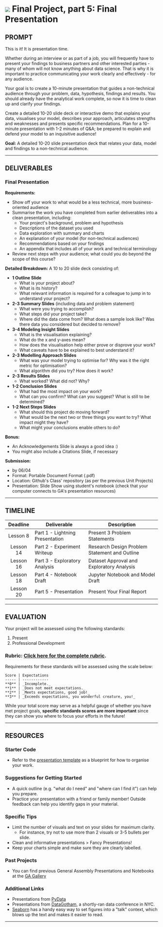 # ![](https://ga-dash.s3.amazonaws.com/production/assets/logo-9f88ae6c9c3871690e33280fcf557f33.png) Final Project, part 5: Final Presentation

## PROMPT

This is it! It is presentation time.

Whether during an interview or as part of a job, you will frequently have to present your findings to business partners and other interested parties - many of whom will not know anything about data science. That is why it is important to practice communicating your work clearly and effectively - for any audience.

Your goal is to create a 10-minute presentation that guides a non-technical audience through your problem, data, hypothesis, findings and results. You should already have the analytical work complete, so now it is time to clean up and clarify your findings.

Create a detailed 10-20 slide deck or interactive demo that explains your data, visualises your model, describes your approach, articulates strengths and weaknesses and presents specific recommendations. Plan for a 10-minute presentation with 1-2 minutes of Q&A; be prepared to explain and defend your model to an inquisitive audience!

**Goal:** A detailed 10-20 slide presentation deck that relates your data, model and findings to a non-technical audience.

---

## DELIVERABLES

### Final Presentation
**Requirements:**

- Show off your work to what would be a less technical, more business-oriented audience
- Summarise the work you have completed from earlier deliverables into a clean presentation, including:
    - Your project's background, problem and hypothesis
    - Descriptions of the dataset you used
    - Data exploration with summary and charts
    - An explanation of your model (for non-technical audiences)
    - Recommendations based on your findings
    - An appendix that includes all of your work and technical terminology
- Review next steps with your audience; what could you do beyond the scope of this course?

**Detailed Breakdown:**
A 10 to 20 slide deck consisting of:

- **1 Outline Slide**
    - What is your project about?
    - What is its history?
    - What relevant information is required for a colleague to jump in to understand your project?
- **2-3 Summary Slides** (including data and problem statement)
    - What were you trying to accomplish?
    - What steps did your project take?
    - Where did the data come from? What does a sample look like? Was there data you considered but decided to remove?
- **3-4 Modeling Insight Slides**
    - What is the visualisation explaining?
    - What do the x and y-axes mean?
    - How does the visualisation help either prove or disprove your work?
    - What caveats have to be explained to best understand it?
- **2-3 Modelling Approach Slides**
    - What was your model trying to optimise for? Why was it the right metric for optimisation?
    - What algorithm did you try? How does it work?
- **2-3 Results Slides**
    - What worked? What did not? Why?
- **1-2 Conclusion Slides**
    - What had the most impact on your work?
    - What can you confirm? What can you suggest? What is still to be determined?
- **1-2 Next Steps Slides**
    - What should this project do moving forward?
    - What would be the next two or three things you want to try? What impact might they have?
    - What might your conclusions enable others to do?

**Bonus:**

- An Acknowledgements Slide is always a good idea :)
- You might also include a Citations Slide, if necessary

**Submission:**

- by 06/04
- Format: Portable Document Format (.pdf)
- Location: Github's Class' repository (as per the previous Unit Projects)
- Presentation: Slide Show using student's notebook (check that your computer connects to GA's presentation resources)

---

## TIMELINE

| Deadline | Deliverable| Description |
|:-:|---|---|
| Lesson 8 | Part 1 - Lightning Presentation | Present 3 Problem Statements |
| Lesson 14 | Part 2 - Experiment Writeup | Research Design Problem Statement and Outline |
| Lesson 16 | Part 3 - Exploratory Analysis | Dataset Approval and Exploratory Analysis |
| Lesson 18 | Part 4 - Notebook Draft | Jupyter Notebook and Model Draft |
| Lesson 20 | Part 5 - Presentation | Present Your Final Report |

---

## EVALUATION

Your project will be assessed using the following standards:

1. Present
2. Professional Development

### Rubric: [Click here for the complete rubric](./final-project-5-rubric.md).

Requirements for these standards will be assessed using the scale below:

    Score | Expectations
    ----- | ------------
    **0** | _Incomplete._
    **1** | _Does not meet expectations._
    **2** | _Meets expectations, good job!_
    **3** | _Exceeds expectations, you wonderful creature, you!_

While your total score may serve as a helpful gauge of whether you have met project goals, **specific standards scores are more important** since they can show you where to focus your efforts in the future!

---

## RESOURCES

### Starter Code

- Refer to the [presentation template](../part-02/project-design-template.md) as a blueprint for how to organise your work.

### Suggestions for Getting Started

- A quick outline (e.g. "what do I need" and "where can I find it") can help you prepare.
- Practice your presentation with a friend or family member! Outside feedback can help you identify gaps in your material.

### Specific Tips

- Limit the number of visuals and text on your slides for maximum clarity.
    - For instance, try not to use more than 2 visuals or 3-5 bullets per slide.
- Clean and informative presentations > Fancy Presentations!
- Keep your charts simple and make sure they are clearly labelled.

### Past Projects

- You can find previous General Assembly Presentations and Notebooks at the [GA Gallery](https://gallery.generalassemb.ly/DS?metro=)

### Additional Links

- Presentations from [PyData](http://www.slideshare.net/PyData/presentations)
- Presentations from [DataGotham](https://www.youtube.com/user/DataGotham), a shortly-ran data conference in NYC.
- [Seaborn](https://stanford.edu/~mwaskom/software/seaborn/tutorial/aesthetics.html#scaling-plot-elements-with-plotting-context-and-set-context) has a handy easy way to set figures into a "talk" context, which blows up the text and makes it easier to read.

---
